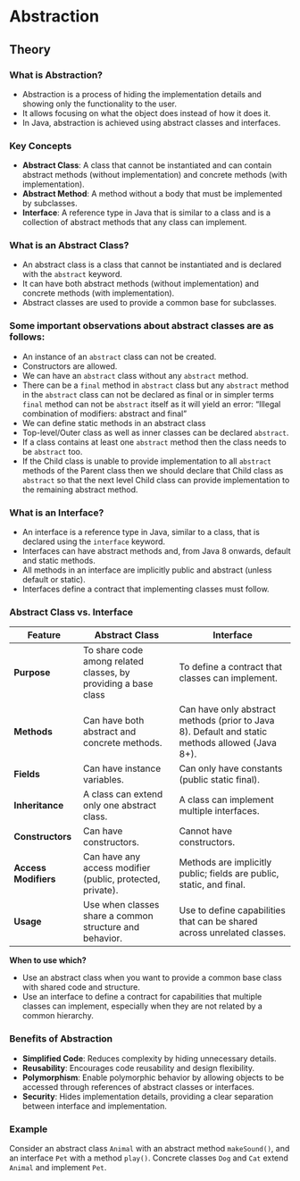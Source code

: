 # Abstraction

## Theory

### What is Abstraction?

- Abstraction is a process of hiding the implementation details and showing only the functionality to the user.
- It allows focusing on what the object does instead of how it does it.
- In Java, abstraction is achieved using abstract classes and interfaces.

### Key Concepts

- **Abstract Class**: A class that cannot be instantiated and can contain abstract methods (without implementation) and concrete methods (with implementation).
- **Abstract Method**: A method without a body that must be implemented by subclasses.
- **Interface**: A reference type in Java that is similar to a class and is a collection of abstract methods that any class can implement.

### What is an Abstract Class?

- An abstract class is a class that cannot be instantiated and is declared with the `abstract` keyword.
- It can have both abstract methods (without implementation) and concrete methods (with implementation).
- Abstract classes are used to provide a common base for subclasses.

### Some important observations about abstract classes are as follows:

- An instance of an `abstract` class can not be created.
- Constructors are allowed.
- We can have an `abstract` class without any `abstract` method.
- There can be a `final` method in `abstract` class but any `abstract` method in the `abstract` class can not be declared as final or in simpler terms `final` method can not be `abstract` itself as it will yield an error: “Illegal combination of modifiers: abstract and final”
- We can define static methods in an abstract class
- Top-level/Outer class as well as inner classes can be declared `abstract`.
- If a class contains at least one `abstract` method then the class needs to be `abstract` too.
- If the Child class is unable to provide implementation to all `abstract` methods of the Parent class then we should declare that Child class as `abstract` so that the next level Child class can provide implementation to the remaining abstract method.

### What is an Interface?

- An interface is a reference type in Java, similar to a class, that is declared using the `interface` keyword.
- Interfaces can have abstract methods and, from Java 8 onwards, default and static methods.
- All methods in an interface are implicitly public and abstract (unless default or static).
- Interfaces define a contract that implementing classes must follow.

### Abstract Class vs. Interface

| Feature              | Abstract Class                                                 | Interface                                                                                       |
| -------------------- | -------------------------------------------------------------- | ----------------------------------------------------------------------------------------------- |
| **Purpose**          | To share code among related classes, by providing a base class | To define a contract that classes can implement.                                                |
| **Methods**          | Can have both abstract and concrete methods.                   | Can have only abstract methods (prior to Java 8). Default and static methods allowed (Java 8+). |
| **Fields**           | Can have instance variables.                                   | Can only have constants (public static final).                                                  |
| **Inheritance**      | A class can extend only one abstract class.                    | A class can implement multiple interfaces.                                                      |
| **Constructors**     | Can have constructors.                                         | Cannot have constructors.                                                                       |
| **Access Modifiers** | Can have any access modifier (public, protected, private).     | Methods are implicitly public; fields are public, static, and final.                            |
| **Usage**            | Use when classes share a common structure and behavior.        | Use to define capabilities that can be shared across unrelated classes.                         |

**When to use which?**

- Use an abstract class when you want to provide a common base class with shared code and structure.
- Use an interface to define a contract for capabilities that multiple classes can implement, especially when they are not related by a common hierarchy.

### Benefits of Abstraction

- **Simplified Code**: Reduces complexity by hiding unnecessary details.
- **Reusability**: Encourages code reusability and design flexibility.
- **Polymorphism**: Enable polymorphic behavior by allowing objects to be accessed through references of abstract classes or interfaces.
- **Security**: Hides implementation details, providing a clear separation between interface and implementation.

### Example

Consider an abstract class `Animal` with an abstract method `makeSound()`, and an interface `Pet` with a method `play()`. Concrete classes `Dog` and `Cat` extend `Animal` and implement `Pet`.
